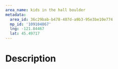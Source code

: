 ```yaml
---
area_name: kids in the hall boulder
metadata:
  area_id: 36c29bab-b478-407d-a9b3-95e3be10e774
  mp_id: '109104867'
  lng: -121.84467
  lat: 45.49717
---
```

# Description
